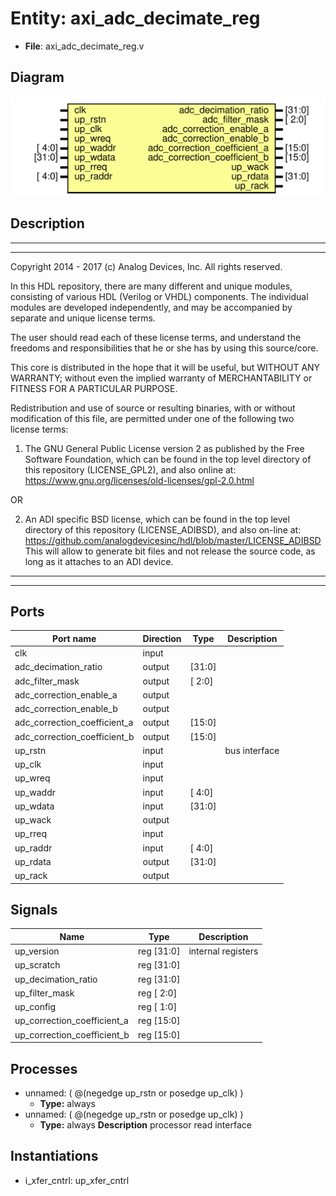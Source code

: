 # Entity: axi_adc_decimate_reg

- **File**: axi_adc_decimate_reg.v
## Diagram

![Diagram](axi_adc_decimate_reg.svg "Diagram")
## Description

 ***************************************************************************
 ***************************************************************************
 Copyright 2014 - 2017 (c) Analog Devices, Inc. All rights reserved.

 In this HDL repository, there are many different and unique modules, consisting
 of various HDL (Verilog or VHDL) components. The individual modules are
 developed independently, and may be accompanied by separate and unique license
 terms.

 The user should read each of these license terms, and understand the
 freedoms and responsibilities that he or she has by using this source/core.

 This core is distributed in the hope that it will be useful, but WITHOUT ANY
 WARRANTY; without even the implied warranty of MERCHANTABILITY or FITNESS FOR
 A PARTICULAR PURPOSE.

 Redistribution and use of source or resulting binaries, with or without modification
 of this file, are permitted under one of the following two license terms:

   1. The GNU General Public License version 2 as published by the
      Free Software Foundation, which can be found in the top level directory
      of this repository (LICENSE_GPL2), and also online at:
      <https://www.gnu.org/licenses/old-licenses/gpl-2.0.html>

 OR

   2. An ADI specific BSD license, which can be found in the top level directory
      of this repository (LICENSE_ADIBSD), and also on-line at:
      https://github.com/analogdevicesinc/hdl/blob/master/LICENSE_ADIBSD
      This will allow to generate bit files and not release the source code,
      as long as it attaches to an ADI device.

 ***************************************************************************
 ***************************************************************************

## Ports

| Port name                    | Direction | Type   | Description    |
| ---------------------------- | --------- | ------ | -------------- |
| clk                          | input     |        |                |
| adc_decimation_ratio         | output    | [31:0] |                |
| adc_filter_mask              | output    | [ 2:0] |                |
| adc_correction_enable_a      | output    |        |                |
| adc_correction_enable_b      | output    |        |                |
| adc_correction_coefficient_a | output    | [15:0] |                |
| adc_correction_coefficient_b | output    | [15:0] |                |
| up_rstn                      | input     |        |  bus interface |
| up_clk                       | input     |        |                |
| up_wreq                      | input     |        |                |
| up_waddr                     | input     | [ 4:0] |                |
| up_wdata                     | input     | [31:0] |                |
| up_wack                      | output    |        |                |
| up_rreq                      | input     |        |                |
| up_raddr                     | input     | [ 4:0] |                |
| up_rdata                     | output    | [31:0] |                |
| up_rack                      | output    |        |                |
## Signals

| Name                        | Type           | Description          |
| --------------------------- | -------------- | -------------------- |
| up_version                  | reg     [31:0] |  internal registers  |
| up_scratch                  | reg     [31:0] |                      |
| up_decimation_ratio         | reg     [31:0] |                      |
| up_filter_mask              | reg     [ 2:0] |                      |
| up_config                   | reg     [ 1:0] |                      |
| up_correction_coefficient_a | reg     [15:0] |                      |
| up_correction_coefficient_b | reg     [15:0] |                      |
## Processes
- unnamed: ( @(negedge up_rstn or posedge up_clk) )
  - **Type:** always
- unnamed: ( @(negedge up_rstn or posedge up_clk) )
  - **Type:** always
**Description**
 processor read interface 
## Instantiations

- i_xfer_cntrl: up_xfer_cntrl
